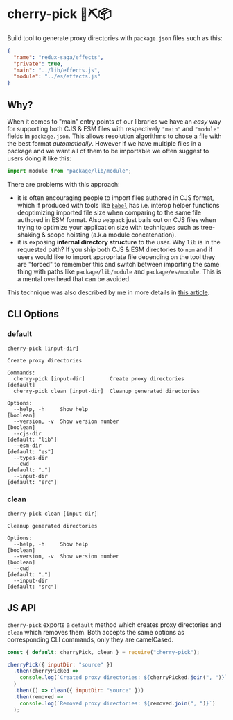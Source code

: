 # cherry-pick 🍒⛏📦

Build tool to generate proxy directories with `package.json` files such as this:

```json
{
  "name": "redux-saga/effects",
  "private": true,
  "main": "../lib/effects.js",
  "module": "../es/effects.js"
}
```

## Why?

When it comes to "main" entry points of our libraries we have an _easy_ way for
supporting both CJS & ESM files with respectively `"main"` and `"module"` fields
in `package.json`. This allows resolution algorithms to chose a file with the
best format _automatically_. However if we have multiple files in a package and
we want all of them to be importable we often suggest to users doing it like
this:

```js
import module from "package/lib/module";
```

There are problems with this approach:

* it is often encouraging people to import files authored in CJS format, which
  if produced with tools like [`babel`](https://github.com/babel/babel) has i.e.
  interop helper functions deoptimizing imported file size when comparing to the
  same file authored in ESM format. Also `webpack` just bails out on CJS files
  when trying to optimize your application size with techniques such as
  tree-shaking & scope hoisting (a.k.a module concatenation).
* it is exposing **internal directory structure** to the user. Why `lib` is in
  the requested path? If you ship both CJS & ESM directories to `npm` and if
  users would like to import appropriate file depending on the tool they are
  "forced" to remember this and switch between importing the same thing with
  paths like `package/lib/module` and `package/es/module`. This is a mental
  overhead that can be avoided.

This technique was also described by me in more details in
[this article](https://developers.livechatinc.com/blog/how-to-create-javascript-libraries-in-2018-part-2#proxy-directories).

## CLI Options

### default

```
cherry-pick [input-dir]

Create proxy directories

Commands:
  cherry-pick [input-dir]        Create proxy directories              [default]
  cherry-pick clean [input-dir]  Cleanup generated directories

Options:
  --help, -h     Show help                                             [boolean]
  --version, -v  Show version number                                   [boolean]
  --cjs-dir                                                     [default: "lib"]
  --esm-dir                                                      [default: "es"]
  --types-dir
  --cwd                                                           [default: "."]
  --input-dir                                                   [default: "src"]
```

### clean

```
cherry-pick clean [input-dir]

Cleanup generated directories

Options:
  --help, -h     Show help                                             [boolean]
  --version, -v  Show version number                                   [boolean]
  --cwd                                                           [default: "."]
  --input-dir                                                   [default: "src"]
```

## JS API

`cherry-pick` exports a `default` method which creates proxy directories and
`clean` which removes them. Both accepts the same options as corresponding CLI
commands, only they are camelCased.

```js
const { default: cherryPick, clean } = require("cherry-pick");

cherryPick({ inputDir: "source" })
  .then(cherryPicked =>
    console.log(`Created proxy directories: ${cherryPicked.join(", ")}`)
  )
  .then(() => clean({ inputDir: "source" }))
  .then(removed =>
    console.log(`Removed proxy directories: ${removed.join(", ")}`)
  );
```

